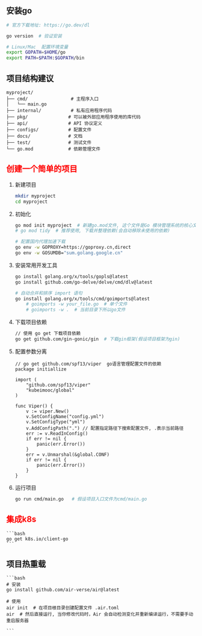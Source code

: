 ## 安装go
```bash
# 官方下载地址: https://go.dev/dl 

go version  # 验证安装

# Linux/Mac  配置环境变量
export GOPATH=$HOME/go
export PATH=$PATH:$GOPATH/bin
```

## 项目结构建议
```plaintext
myproject/
├── cmd/                # 主程序入口
│   └── main.go
├── internal/           # 私有应用程序代码
├── pkg/               # 可以被外部应用程序使用的库代码
├── api/               # API 协议定义
├── configs/           # 配置文件
├── docs/              # 文档
├── test/              # 测试文件
└── go.mod             # 依赖管理文件
```

## <font color=red>**创建一个简单的项目**</font>
1. 新建项目
    ```bash
    mkdir myproject
    cd myproject
    ```
2. 初始化
    ```bash
    go mod init myproject  # 新建go.mod文件, 这个文件是Go 模块管理系统的核心文件(只需在项目初始化时执行一次)
    # go mod tidy  # 推荐使用, 下载并整理依赖(会自动移除未使用的依赖)
    
    # 配置国内代理加速下载
    go env -w GOPROXY=https://goproxy.cn,direct
    go env -w GOSUMDB="sum.golang.google.cn"
    ```
3. 安装常用开发工具
    ```bash
    go install golang.org/x/tools/gopls@latest
    go install github.com/go-delve/delve/cmd/dlv@latest
    
    # 自动合并和排序 import 语句
    go install golang.org/x/tools/cmd/goimports@latest   
        # goimports -w your_file.go  # 单个文件
        # goimports -w .  # 当前目录下所以go文件
    ```
4. 下载项目依赖
    ```bash
    // 使用 go get 下载项目依赖
    go get github.com/gin-gonic/gin  # 下载gin框架(假设项目框架为gin)
    ```
5. 配置参数分离
    ```golang
    // go get github.com/spf13/viper  go语言管理配置文件的依赖
    package initiallize

    import (
    	"github.com/spf13/viper"
    	"kubeimooc/global"
    )
    
    func Viper() {
    	v := viper.New()
    	v.SetConfigName("config.yml")
    	v.SetConfigType("yml")
    	v.AddConfigPath(".") // 配置指定路径下搜索配置文件, .表示当前路径
    	err := v.ReadInConfig()
    	if err != nil {
    		panic(err.Error())
    	}
    	err = v.Unmarshal(&global.CONF)
    	if err != nil {
    		panic(err.Error())
    	}
    }
    ```
6. 运行项目
    ```bash
    go run cmd/main.go   # 假设项目入口文件为cmd/main.go
    ```
## <font color=red>**集成k8s**</font>
    ```bash
    go get k8s.io/client-go  
    ```
## 项目热重载
    ```bash
    # 安装
    go install github.com/air-verse/air@latest

    # 使用
    air init  # 在项目根目录创建配置文件 .air.toml
    air  # 然后直接运行, 当你修改代码时，Air 会自动检测变化并重新编译运行，不需要手动重启服务器
    
    ```
